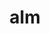---
layout: grid
title: alm
slug: alm
description: >
  Posts about Application Lifecycle Management (ALM).
sitemap: false
---